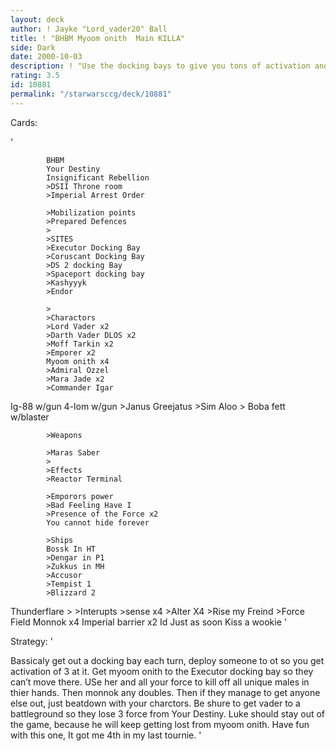 ```yaml
---
layout: deck
author: ! Jayke "Lord_vader20" Ball
title: ! "BHBM Myoom onith  Main KILLA"
side: Dark
date: 2000-10-03
description: ! "Use the docking bays to give you tons of activation and none for the opponent. THen Use Myoom onith and Monnok to kill off all of their good cards. Beatdown and force drain the rest."
rating: 3.5
id: 10881
permalink: "/starwarsccg/deck/10881"
---
```

Cards: 

'

		    BHBM
		    Your Destiny
		    Insignificant Rebellion
		    >DSII Throne room
		    >Imperial Arrest Order

		    >Mobilization points
		    >Prepared Defences
		    >
		    >SITES
		    >Executor Docking Bay
		    >Coruscant Docking Bay
		    >DS 2 docking Bay
		    >Spaceport docking bay
		    >Kashyyyk
		    >Endor

		    >
		    >Charactors
		    >Lord Vader x2
		    >Darth Vader DLOS x2
		    >Moff Tarkin x2
		    >Emporer x2
		    Myoom onith x4
		    >Admiral Ozzel
		    >Mara Jade x2
		    >Commander Igar
Ig-88 w/gun
4-lom w/gun
		    >Janus Greejatus
		    >Sim Aloo
		    > Boba fett w/blaster

		    >Weapons

		    >Maras Saber
		    >
		    >Effects
		    >Reactor Terminal

		    >Emporors power
		    >Bad Feeling Have I
		    >Presence of the Force x2
		    You cannot hide forever

		    >Ships
		    Bossk In HT
		    >Dengar in P1
		    >Zukkus in MH
		    >Accusor
		    >Tempist 1
		    >Blizzard 2
Thunderflare
		    >
		    >Interupts
		    >sense x4
		    >Alter X4
		    >Rise my Freind
		    >Force Field
		    Monnok x4
		    Imperial barrier x2
		    Id Just as soon Kiss a wookie  '

Strategy: '

Bassicaly get out a docking bay each turn, deploy someone to ot so you get activation of 3 at it. Get myoom onith to the Executor docking bay so they can’t move there. USe her and all your force to kill off all unique males in thier hands. Then monnok any doubles. Then if they manage to get anyone else out, just beatdown with your charctors.  Be shure to get vader to a battleground so they lose 3 force from Your Destiny. Luke should stay out of the game, because he will keep getting lost from myoom onith. Have fun with this one, It got me 4th in my last tournie. '
